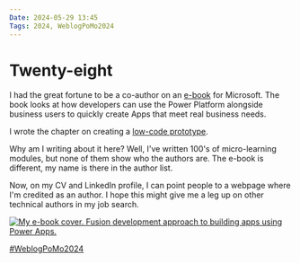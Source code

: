 ```yaml
---
Date: 2024-05-29 13:45
Tags: 2024, WeblogPoMo2024
---
```


# Twenty-eight

I had the great fortune to be a co-author on an [e-book](https://learn.microsoft.com/power-apps/guidance/fusion-dev-ebook/) for Microsoft. The book looks at how developers can use the Power Platform alongside business users to quickly create Apps that meet real business needs. 

I wrote the chapter on creating a [low-code prototype](https://learn.microsoft.com/power-apps/guidance/fusion-dev-ebook/03-building-low-code-prototype). 

Why am I writing about it here? Well, I've written 100's of micro-learning modules, but none of them show who the authors are. The e-book is different, my name is there in the author list. 

Now, on my CV and LinkedIn profile, I can point people to a webpage where I'm credited as an author. I hope this might give me a leg up on other technical authors in my job search. 

[![My e-book cover. Fusion development approach to building apps using Power Apps.](https://cdn.some.pics/phils/6657316da7dc5.png)](https://learn.microsoft.com/power-apps/guidance/fusion-dev-ebook/)

[#WeblogPoMo2024](https://weblog.anniegreens.lol/weblog-posting-month-2024)

